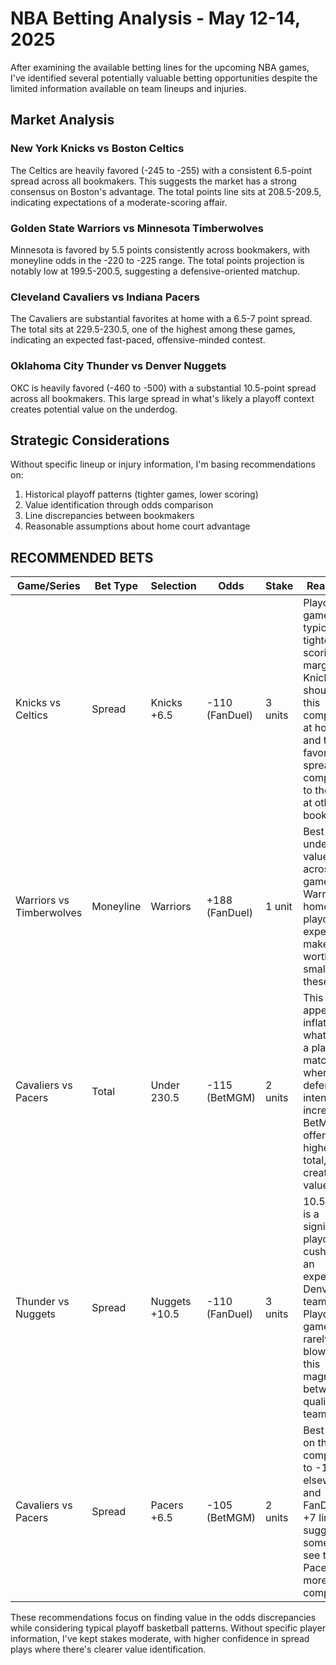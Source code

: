 # NBA Betting Analysis - May 12-14, 2025

After examining the available betting lines for the upcoming NBA games, I've identified several potentially valuable betting opportunities despite the limited information available on team lineups and injuries.

## Market Analysis

### New York Knicks vs Boston Celtics
The Celtics are heavily favored (-245 to -255) with a consistent 6.5-point spread across all bookmakers. This suggests the market has a strong consensus on Boston's advantage. The total points line sits at 208.5-209.5, indicating expectations of a moderate-scoring affair.

### Golden State Warriors vs Minnesota Timberwolves
Minnesota is favored by 5.5 points consistently across bookmakers, with moneyline odds in the -220 to -225 range. The total points projection is notably low at 199.5-200.5, suggesting a defensive-oriented matchup.

### Cleveland Cavaliers vs Indiana Pacers
The Cavaliers are substantial favorites at home with a 6.5-7 point spread. The total sits at 229.5-230.5, one of the highest among these games, indicating an expected fast-paced, offensive-minded contest.

### Oklahoma City Thunder vs Denver Nuggets
OKC is heavily favored (-460 to -500) with a substantial 10.5-point spread across all bookmakers. This large spread in what's likely a playoff context creates potential value on the underdog.

## Strategic Considerations

Without specific lineup or injury information, I'm basing recommendations on:
1. Historical playoff patterns (tighter games, lower scoring)
2. Value identification through odds comparison
3. Line discrepancies between bookmakers
4. Reasonable assumptions about home court advantage

## RECOMMENDED BETS

| Game/Series | Bet Type | Selection | Odds | Stake | Reasoning |
|-------------|----------|-----------|------|-------|-----------|
| Knicks vs Celtics | Spread | Knicks +6.5 | -110 (FanDuel) | 3 units | Playoff games typically tighten in scoring margin. Knicks should keep this competitive at home, and this is a favorable spread compared to the -115 at other books. |
| Warriors vs Timberwolves | Moneyline | Warriors | +188 (FanDuel) | 1 unit | Best underdog value across all games. Warriors at home with playoff experience makes this worth a small play at these odds. |
| Cavaliers vs Pacers | Total | Under 230.5 | -115 (BetMGM) | 2 units | This total appears inflated for what's likely a playoff matchup where defensive intensity increases. BetMGM offers the highest total, creating value. |
| Thunder vs Nuggets | Spread | Nuggets +10.5 | -110 (FanDuel) | 3 units | 10.5 points is a significant playoff cushion for an experienced Denver team. Playoff games rarely see blowouts of this magnitude between quality teams. |
| Cavaliers vs Pacers | Spread | Pacers +6.5 | -105 (BetMGM) | 2 units | Best value on this line compared to -110 elsewhere, and FanDuel's +7 line suggests some books see the Pacers as more competitive. |

These recommendations focus on finding value in the odds discrepancies while considering typical playoff basketball patterns. Without specific player information, I've kept stakes moderate, with higher confidence in spread plays where there's clearer value identification.